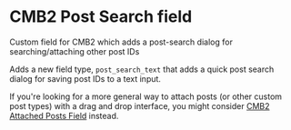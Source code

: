 CMB2 Post Search field
======================

Custom field for CMB2 which adds a post-search dialog for searching/attaching other post IDs

Adds a new field type, `post_search_text` that adds a quick post search dialog for saving post IDs to a text input.

If you're looking for a more general way to attach posts (or other custom post types) with a drag and drop interface, you might consider [CMB2 Attached Posts Field](https://github.com/WebDevStudios/cmb2-attached-posts) instead.
